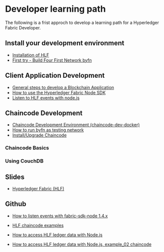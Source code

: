 # Developer learning path
The following is a frist approch to develop a learning path for a Hyperledger Fabric Developer.

## Install your development environment
- [Installation of HLF](../administrator/setup/index.md)
- [First try - Build Four First Network byfn](../administrator/setup/overviewByfn.md)

## Client Application Development
- [General steps to develop a Blockchain Application](./developAnApplication.md)
- [How to use the Hyperledger Fabric Node SDK](./nodeSdk/index.md)
- [Listen to HLF events with node.js](./eventListening.md)

## Chaincode Development
- [Chaincode Development Environment (chaincode-dev-docker)](./chaincodeDevEnv.md)
- [How to run byfn as testing network](./byfnOwnChaincode.md)
- [Install/Upgrade Chaincode](./installUpgradeChaincode.md)

### Chaincode Basics

### Using CouchDB


## Slides
- <a href="https://docs.google.com/presentation/d/140nKa0Nnu_2hGlH9iJ0-gIOPDdTO7ChrJ0lV4VHOxLs/edit?usp=sharing" target="_blank">Hyperledger Fabric (HLF)</a>

## Github
- <a href="https://github.com/samlinux/hsc-lte" target="_blank">How to listen events with fabric-sdk-node 1.4.x</a>

- <a href="https://github.com/samlinux/hsc-chaincode" target="_blank">HLF chaincode examples</a>

- <a href="https://github.com/samlinux/hsc-htaldwn" target="_blank">How to access HLF ledger data with Node.js</a>

- <a href="https://github.com/samlinux/hsc-example02" target="_blank">How to access HLF ledger data with Node.js, example_02 chaincode</a>

